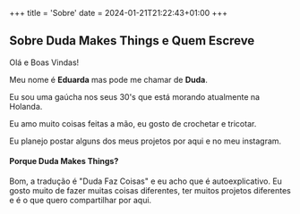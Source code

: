 +++
title = 'Sobre'
date = 2024-01-21T21:22:43+01:00
+++

## Sobre Duda Makes Things e Quem Escreve

Olá e Boas Vindas!

Meu nome é **Eduarda** mas pode me chamar de **Duda**.

Eu sou uma gaúcha nos seus 30's que está morando atualmente na Holanda.

Eu amo muito coisas feitas a mão, eu gosto de crochetar e tricotar.

Eu planejo postar alguns dos meus projetos por aqui e no meu instagram.

#### Porque Duda Makes Things? 

Bom, a tradução é "Duda Faz Coisas" e eu acho que é autoexplicativo. Eu gosto muito de fazer muitas coisas diferentes, ter muitos projetos diferentes e é o que quero compartilhar por aqui.